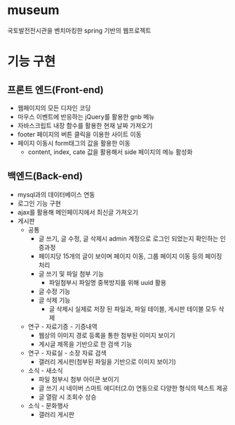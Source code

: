 # museum
국토발전전시관을 벤치마킹한 spring 기반의 웹프로젝트



# 기능 구현

## 프론트 엔드(Front-end)

- 웹페이지의 모든 디자인 코딩
- 마우스 이벤트에 반응하는 jQuery를 활용한 gnb 메뉴
- 자바스크립트 내장 함수를 활용한 현재 날짜 가져오기
- footer 페이지의 버튼 클릭을 이용한 사이트 이동
- 페이지 이동시 form태그의 값을 활용한 이동
  - content, index, cate 값을 활용해서 side 페이지의 메뉴 활성화



## 백엔드(Back-end)

- mysql과의 데이터베이스 연동
- 로그인 기능 구현
- ajax를 활용해 메인페이지에서 최신글 가져오기
- 게시판
  - 공통
    - 글 쓰기, 글 수정, 글 삭제시 admin 계정으로 로그인 되었는지 확인하는 인증과정
    - 페이지당 15개의 글이 보이며 페이지 이동, 그룹 페이지 이동 등의 페이징 처리
    - 글 쓰기 및 파일 첨부 기능
      - 파일첨부시 파일명 중복방지를 위해 uuid 활용
    - 글 수정 기능
    - 글 삭제 기능
      - 글 삭제시 실제로 저장 된 파일과, 파일 테이블, 게시판 테이블 모두 삭제
  - 연구 - 자료기증 - 기증내역
    - 웹상의 이미지 경로 등록을 통한 첨부된 이미지 보이기
    - 게시글 제목을 기반으로 한 검색 기능
  - 연구 - 자료실 - 소장 자료 검색
    - 갤러리 게시판(첨부된 파일을 기반으로 이미지 보이기)
  - 소식 - 새소식
    - 파일 첨부시 첨부 아이콘 보이기
    - 글 쓰기 시 네이버 스마트 에디터(2.0) 연동으로 다양한 형식의 텍스트 제공
    - 글 열람 시 조회수 상승
  - 소식 - 문화행사
    - 갤러리 게시판